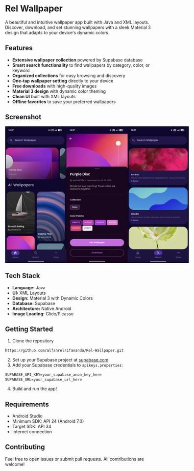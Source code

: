 # Rel Wallpaper
A beautiful and intuitive wallpaper app built with Java and XML layouts. Discover, download, and set stunning wallpapers with a sleek Material 3 design that adapts to your device's dynamic colors.

## Features
- **Extensive wallpaper collection** powered by Supabase database
- **Smart search functionality** to find wallpapers by category, color, or keyword
- **Organized collections** for easy browsing and discovery
- **One-tap wallpaper setting** directly to your device
- **Free downloads** with high-quality images
- **Material 3 design** with dynamic color theming
- **Clean UI** built with XML layouts
- **Offline favorites** to save your preferred wallpapers

## Screenshot
<div style="display: flex; justify-content: space-around;">
 <img src="./screenshot/ss1.jpg" alt="Home Screen" width="200">
 <img src="./screenshot/ss2.jpg" alt="Search & Collections" width="200">
 <img src="./screenshot/ss3.jpg" alt="Wallpaper Preview" width="200">
</div>

## Tech Stack
- **Language:** Java
- **UI:** XML Layouts
- **Design:** Material 3 with Dynamic Colors
- **Database:** Supabase
- **Architecture:** Native Android
- **Image Loading:** Glide/Picasso

## Getting Started
1. Clone the repository
```bash
https://github.com/alfahrelrifananda/Rel-Wallpaper.git
```
2. Set up your Supabase project at [supabase.com](https://supabase.com)
3. Add your Supabase credentials to `apikeys.properties`:
```
SUPABASE_API_KEY=your_supabase_anon_key_here
SUPABASE_URL=your_supabase_url_here

```
4. Build and run the app!

## Requirements
- Android Studio
- Minimum SDK: API 24 (Android 7.0)
- Target SDK: API 34
- Internet connection

## Contributing
Feel free to open issues or submit pull requests. All contributions are welcome!

